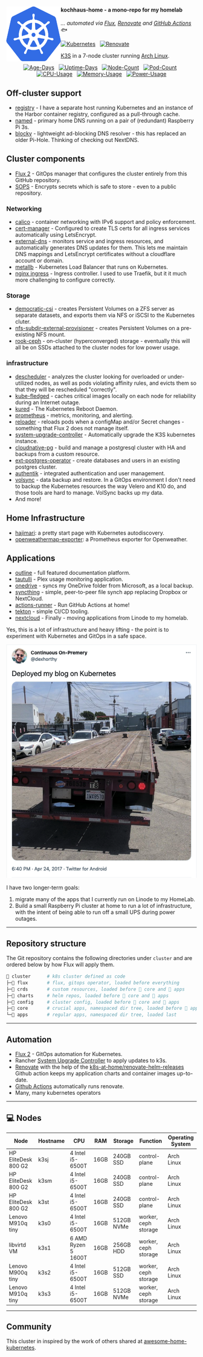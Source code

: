 <div>
<img src="https://github.com/kubernetes/kubernetes/raw/master/logo/logo.svg" align="left" width="144px" height="144px"/>

#### kochhaus-home - a mono-repo for my homelab

_... automated via [Flux](https://fluxcd.io), [Renovate](https://github.com/renovatebot/renovate) and [GitHub Actions](https://github.com/features/actions)_ 🐟

[![Kubernetes](https://img.shields.io/badge/dynamic/yaml?url=https%3A%2F%2Fgithub.com%2Fharaldkoch%2Fkochhaus-home%2Fraw%2Fmain%2Fkubernetes%2Fapps%2Fkube-system%2Fsystem-upgrade-controller%2Fplans%2Fserver.yaml&query=%24.spec.version&style=for-the-badge&logo=kubernetes&logoColor=white&label=%20)](https://k3s.io/)&nbsp;&nbsp;
[![Renovate](https://img.shields.io/github/actions/workflow/status/haraldkoch/kochhaus-home/renovate.yaml?branch=main&label=&logo=renovatebot&style=for-the-badge&color=blue)](https://github.com/haraldkoch/kochhaus-home/actions/workflows/renovate.yaml)

[K3S](https://k3s.io/) in a 7-node cluster running [Arch Linux](https://www.archlinux.org/).
</div>

<div align="center">

[![Age-Days](https://img.shields.io/endpoint?url=https%3A%2F%2Fkromgo.kochhaus.dev%2Fquery%3Fformat%3Dendpoint%26metric%3Dcluster_age_days&style=flat-square&label=Age)](https://github.com/kashalls/kromgo/)&nbsp;&nbsp;
[![Uptime-Days](https://img.shields.io/endpoint?url=https%3A%2F%2Fkromgo.kochhaus.dev%2Fquery%3Fformat%3Dendpoint%26metric%3Dcluster_uptime_days&style=flat-square&label=Uptime)](https://github.com/kashalls/kromgo/)&nbsp;&nbsp;
[![Node-Count](https://img.shields.io/endpoint?url=https%3A%2F%2Fkromgo.kochhaus.dev%2Fquery%3Fformat%3Dendpoint%26metric%3Dcluster_node_count&style=flat-square&label=Nodes)](https://github.com/kashalls/kromgo/)&nbsp;&nbsp;
[![Pod-Count](https://img.shields.io/endpoint?url=https%3A%2F%2Fkromgo.kochhaus.dev%2Fquery%3Fformat%3Dendpoint%26metric%3Dcluster_pod_count&style=flat-square&label=Pods)](https://github.com/kashalls/kromgo/)&nbsp;&nbsp;
[![CPU-Usage](https://img.shields.io/endpoint?url=https%3A%2F%2Fkromgo.kochhaus.dev%2Fquery%3Fformat%3Dendpoint%26metric%3Dcluster_cpu_usage&style=flat-square&label=CPU)](https://github.com/kashalls/kromgo/)&nbsp;&nbsp;
[![Memory-Usage](https://img.shields.io/endpoint?url=https%3A%2F%2Fkromgo.kochhaus.dev%2Fquery%3Fformat%3Dendpoint%26metric%3Dcluster_memory_usage&style=flat-square&label=Memory)](https://github.com/kashalls/kromgo/)&nbsp;&nbsp;
[![Power-Usage](https://img.shields.io/endpoint?url=https%3A%2F%2Fkromgo.kochhaus.dev%2Fquery%3Fformat%3Dendpoint%26metric%3Dcluster_power_usage&style=flat-square&label=Power)](https://github.com/kashalls/kromgo/)

</div>

## Off-cluster support

- [registry](https://goharbor.io) - I have a separate host running Kubernetes and an instance of the Harbor container registry, configured as a pull-through cache.
- [named](https://www.isc.org/bind/) - primary home DNS running on a pair of (redundant) Raspberry Pi 3s.
- [blocky](https://github.com/0xERR0R/blocky) - lightweight ad-blocking DNS resolver - this has replaced an older Pi-Hole. Thinking of checking out NextDNS.

## Cluster components

- [Flux 2](https://github.com/fluxcd/flux2) - GitOps manager that configures the cluster entirely from this GitHub repository.
- [SOPS](https://toolkit.fluxcd.io/guides/mozilla-sops/) - Encrypts secrets which is safe to store - even to a public repository.

### Networking

- [calico](https://www.tigera.io/project-calico/) - container networking with IPv6 support and policy enforcement.
- [cert-manager](https://cert-manager.io/docs/) - Configured to create TLS certs for all ingress services automatically using LetsEncrypt.
- [external-dns](https://github.com/kubernetes-sigs/external-dns) - monitors service and ingress resources, and automatically generates DNS updates for them. This lets me maintain DNS mappings and LetsEncrypt certificates without a cloudflare account or domain.
- [metallb](https://metallb.universe.tf/) - Kubernetes Load Balancer that runs on Kubernetes.
- [nginx ingress](https://github.com/kubernetes/ingress-nginx) - Ingress controller. I used to use Traefik, but it it much more challenging to configure correctly.

### Storage

- [democratic-csi](https://github.com/democratic-csi/democratic-csi) - creates Persistent Volumes on a ZFS server as separate datasets, and exports them via NFS or iSCSI to the Kubernetes cluter.
- [nfs-subdir-external-provisioner](https://github.com/kubernetes-sigs/nfs-subdir-external-provisioner) - creates Persistent Volumes on a pre-existing NFS mount.
- [rook-ceph](https://rook.io/) - on-cluster (hyperconverged) storage - eventually this will all be on SSDs attached to the cluster nodes for low power usage.

### infrastructure

- [descheduler](https://github.com/kubernetes-sigs/descheduler) - analyzes the cluster looking for overloaded or under-utilized nodes, as well as pods violating affinity rules, and evicts them so that they will be rescheduled "correctly".
- [kube-fledged](https://github.com/senthilrch/kube-fledged) - caches critical images locally on each node for reliability during an Internet outage.
- [kured](https://github.com/weaveworks/kured) - The Kubernetes Reboot Daemon.
- [prometheus](https://github.com/prometheus-community/helm-charts/tree/main/charts/kube-prometheus-stack) - metrics, monitoring, and alerting.
- [reloader](https://github.com/stakater/Reloader) - reloads pods when a configMap and/or Secret changes - something that Flux 2 does not manage itself.
- [system-upgrade-controller](https://github.com/rancher/system-upgrade-controller) - Automatically upgrade the K3S kubernetes instance.
- [cloudnative-pg](https://cloudnative-pg.io/) - build and manage a postgresql cluster with HA and backups from a custom resource.
- [ext-postgres-operator](https://github.com/movetokube/postgres-operator) - create databases and users in an existing postgres cluster.
- [authentik](https://goauthentik.io/) - integrated authentication and user management.
- [volsync]() - data backup and restore. In a GitOps environment I don't need to backup the Kubernetes resources the way Velero and K10 do, and those tools are hard to manage. VolSync backs up my data.
- And more!

## Home Infrastructure

- [hajimari](https://github.com/toboshii/hajimari): a pretty start page with Kubernetes autodiscovery.
- [openweathermap-exporter](https://github.com/blackrez/openweathermap_exporter): a Prometheus exporter for Openweather.

## Applications

- [outline](https://www.getoutline.com/) - full featured documentation platform.
- [tautulli](https://github.com/Tautulli/Tautulli) - Plex usage monitoring application.
- [onedrive](https://github.com/abraunegg/onedrive) - syncs my OneDrive folder from Microsoft, as a local backup.
- [syncthing](https://syncthing.net/) - simple, peer-to-peer file synch app replacing Dropbox or NextCloud.
- [actions-runner](https://github.com/actions-runner-controller/actions-runner-controller) - Run GitHub Actions at home!
- [tekton](https://tekton.dev/) - simple CI/CD tooling.
- [nextcloud](https://nextcloud.com/) - Finally - moving applications from Linode to my homelab.

Yes, this is a lot of infrastructure and heavy lifting - the point is to experiment with Kubernetes and GitOps in a safe space.

[![dexhorthy](assets/blog-on-kubernetes.png)](https://twitter.com/dexhorthy/)

I have two longer-term goals:

1. migrate many of the apps that I currently run on Linode to my HomeLab.
2. Build a small Raspberry Pi cluster at home to run a lot of infrastructure, with the intent of being able to run off a small UPS during power outages.

---

## Repository structure

The Git repository contains the following directories under `cluster` and are ordered below by how Flux will apply them.

```sh
📁 cluster      # k8s cluster defined as code
├─📁 flux       # flux, gitops operator, loaded before everything
├─📁 crds       # custom resources, loaded before 📁 core and 📁 apps
├─📁 charts     # helm repos, loaded before 📁 core and 📁 apps
├─📁 config     # cluster config, loaded before 📁 core and 📁 apps
├─📁 core       # crucial apps, namespaced dir tree, loaded before 📁 apps
└─📁 apps       # regular apps, namespaced dir tree, loaded last
```

---

## Automation

- [Flux 2](https://github.com/fluxcd/flux2) - GitOps automation for Kubernetes.
- Rancher [System Upgrade Controller](https://github.com/rancher/system-upgrade-controller) to apply updates to k3s.
- [Renovate](https://github.com/renovatebot/renovate) with the help of the [k8s-at-home/renovate-helm-releases](https://github.com/k8s-at-home/renovate-helm-releases) Github action keeps my application charts and container images up-to-date.
- [Github Actions](https://docs.github.com/en/actions) automatically runs renovate.
- Many, many kubernetes operators

---

## 💻 Nodes

| Node                | Hostname | CPU             |  RAM | Storage   | Function             | Operating System |
|---------------------|----------|-----------------|------|-----------|----------------------|------------------|
| HP EliteDesk 800 G2 | k3sj | 4 Intel i5-6500T    | 16GB | 240GB SSD  | control-plane        | Arch Linux      |
| HP EliteDesk 800 G2 | k3sm | 4 Intel i5-6500T    | 16GB | 240GB SSD  | control-plane        | Arch Linux      |
| HP EliteDesk 800 G2 | k3st | 4 Intel i5-6500T    | 16GB | 240GB SSD  | control-plane        | Arch Linux      |
| Lenovo M910q tiny   | k3s0 | 4 Intel i5-6500T    | 16GB | 512GB NVMe | worker, ceph storage | Arch Linux      |
| libvirtd VM         | k3s1 | 6 AMD Ryzen 5 1600T | 16GB | 256GB HDD  | worker, ceph storage | Arch Linux      |
| Lenovo M900q tiny   | k3s2 | 4 Intel i5-6500T    | 16GB | 512GB SSD  | worker, ceph storage | Arch Linux      |
| Lenovo M910q tiny   | k3s3 | 4 Intel i5-6500T    | 16GB | 512GB NVMe | worker, ceph storage | Arch Linux      |

---

## Community

This cluster in inspired by the work of others shared at [awesome-home-kubernetes](https://github.com/k8s-at-home/awesome-home-kubernetes).
